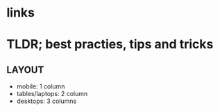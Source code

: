 # links

# TLDR; best practies, tips and tricks

## LAYOUT
  - mobile: 1 column
  - tables/laptops: 2 column
  - desktops: 3 columns